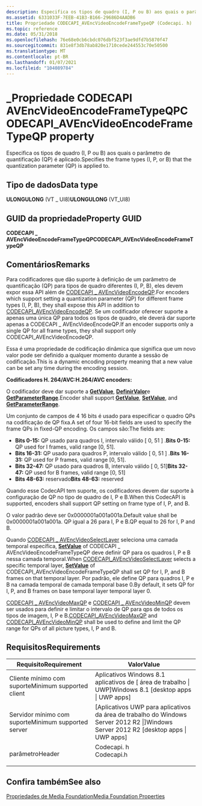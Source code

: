 ```yaml
---
description: Especifica os tipos de quadro (I, P ou B) aos quais o parâmetro de quantificação (QP) é aplicado.
ms.assetid: 6331033F-7EEB-41B3-B166-29686D4AADB6
title: Propriedade CODECAPI_AVEncVideoEncodeFrameTypeQP (Codecapi. h)
ms.topic: reference
ms.date: 05/31/2018
ms.openlocfilehash: 76e68e0cb6cbdc076dbf523f3ae9dfd7b5870f47
ms.sourcegitcommit: 831e8f3db78ab820e1710cede244553c70e50500
ms.translationtype: MT
ms.contentlocale: pt-BR
ms.lasthandoff: 01/07/2021
ms.locfileid: "104089784"
---
```

# <a name="codecapi_avencvideoencodeframetypeqp-property"></a><span data-ttu-id="29ac4-103">\_Propriedade CODECAPI AVEncVideoEncodeFrameTypeQP</span><span class="sxs-lookup"><span data-stu-id="29ac4-103">CODECAPI\_AVEncVideoEncodeFrameTypeQP property</span></span>

<span data-ttu-id="29ac4-104">Especifica os tipos de quadro (I, P ou B) aos quais o parâmetro de quantificação (QP) é aplicado.</span><span class="sxs-lookup"><span data-stu-id="29ac4-104">Specifies the frame types (I, P, or B) that the quantization parameter (QP) is applied to.</span></span>

## <a name="data-type"></a><span data-ttu-id="29ac4-105">Tipo de dados</span><span class="sxs-lookup"><span data-stu-id="29ac4-105">Data type</span></span>

<span data-ttu-id="29ac4-106">**ULONGULONG** (VT \_ UI8)</span><span class="sxs-lookup"><span data-stu-id="29ac4-106">**ULONGULONG** (VT\_UI8)</span></span>

## <a name="property-guid"></a><span data-ttu-id="29ac4-107">GUID da propriedade</span><span class="sxs-lookup"><span data-stu-id="29ac4-107">Property GUID</span></span>

<span data-ttu-id="29ac4-108">**CODECAPI \_ AVEncVideoEncodeFrameTypeQP**</span><span class="sxs-lookup"><span data-stu-id="29ac4-108">**CODECAPI\_AVEncVideoEncodeFrameTypeQP**</span></span>

## <a name="remarks"></a><span data-ttu-id="29ac4-109">Comentários</span><span class="sxs-lookup"><span data-stu-id="29ac4-109">Remarks</span></span>

<span data-ttu-id="29ac4-110">Para codificadores que dão suporte à definição de um parâmetro de quantificação (QP) para tipos de quadro diferentes (I, P, B), eles devem expor essa API além de [CODECAPI \_ AVEncVideoEncodeQP](codecapi-avencvideoencodeqp.md).</span><span class="sxs-lookup"><span data-stu-id="29ac4-110">For encoders which support setting a quantization parameter (QP) for different frame types (I, P, B), they shall expose this API in addition to [CODECAPI\_AVEncVideoEncodeQP](codecapi-avencvideoencodeqp.md).</span></span> <span data-ttu-id="29ac4-111">Se um codificador oferecer suporte a apenas uma única QP para todos os tipos de quadro, ele deverá dar suporte apenas a CODECAPI \_ AVEncVideoEncodeQP.</span><span class="sxs-lookup"><span data-stu-id="29ac4-111">If an encoder supports only a single QP for all frame types, they shall support only CODECAPI\_AVEncVideoEncodeQP.</span></span>

<span data-ttu-id="29ac4-112">Essa é uma propriedade de codificação dinâmica que significa que um novo valor pode ser definido a qualquer momento durante a sessão de codificação.</span><span class="sxs-lookup"><span data-stu-id="29ac4-112">This is a dynamic encoding property meaning that a new value can be set any time during the encoding session.</span></span>

<span data-ttu-id="29ac4-113">**Codificadores H. 264/AVC:**</span><span class="sxs-lookup"><span data-stu-id="29ac4-113">**H.264/AVC encoders:**</span></span>

<span data-ttu-id="29ac4-114">O codificador deve dar suporte a [**GetValue**](/windows/desktop/api/mfobjects/nf-mfobjects-imfmediaevent-getvalue), [**DefinirValor**](/windows/desktop/api/strmif/nf-strmif-icodecapi-setvalue)e [**GetParameterRange**](/windows/desktop/api/strmif/nf-strmif-icodecapi-getparameterrange).</span><span class="sxs-lookup"><span data-stu-id="29ac4-114">Encoder shall support [**GetValue**](/windows/desktop/api/mfobjects/nf-mfobjects-imfmediaevent-getvalue), [**SetValue**](/windows/desktop/api/strmif/nf-strmif-icodecapi-setvalue), and [**GetParameterRange**](/windows/desktop/api/strmif/nf-strmif-icodecapi-getparameterrange).</span></span>

<span data-ttu-id="29ac4-115">Um conjunto de campos de 4 16 bits é usado para especificar o quadro QPs na codificação de QP fixa.</span><span class="sxs-lookup"><span data-stu-id="29ac4-115">A set of four 16-bit fields are used to specify the frame QPs in fixed-QP encoding.</span></span> <span data-ttu-id="29ac4-116">Os campos são:</span><span class="sxs-lookup"><span data-stu-id="29ac4-116">The fields are:</span></span>

-   <span data-ttu-id="29ac4-117">**Bits 0-15:** QP usado para quadros I, intervalo válido \[ 0, 51 \] .</span><span class="sxs-lookup"><span data-stu-id="29ac4-117">**Bits 0-15:** QP used for I frames, valid range \[0, 51\].</span></span>
-   <span data-ttu-id="29ac4-118">**Bits 16-31:** QP usado para quadros P, intervalo válido \[ 0, 51 \] .</span><span class="sxs-lookup"><span data-stu-id="29ac4-118">**Bits 16-31:** QP used for P frames, valid range \[0, 51\].</span></span>
-   <span data-ttu-id="29ac4-119">**Bits 32-47:** QP usado para quadros B, intervalo válido \[ 0, 51\]</span><span class="sxs-lookup"><span data-stu-id="29ac4-119">**Bits 32-47:** QP used for B frames, valid range \[0, 51\]</span></span>
-   <span data-ttu-id="29ac4-120">**Bits 48-63:** reservado</span><span class="sxs-lookup"><span data-stu-id="29ac4-120">**Bits 48-63:** reserved</span></span>

<span data-ttu-id="29ac4-121">Quando esse CodecAPI tem suporte, os codificadores devem dar suporte à configuração de QP no tipo de quadro de I, P e B.</span><span class="sxs-lookup"><span data-stu-id="29ac4-121">When this CodecAPI is supported, encoders shall support QP setting on frame type of I, P, and B.</span></span>

<span data-ttu-id="29ac4-122">O valor padrão deve ser 0x0000001a001a001a.</span><span class="sxs-lookup"><span data-stu-id="29ac4-122">Default value shall be 0x0000001a001a001a.</span></span> <span data-ttu-id="29ac4-123">QP igual a 26 para I, P e B.</span><span class="sxs-lookup"><span data-stu-id="29ac4-123">QP equal to 26 for I, P and B.</span></span>

<span data-ttu-id="29ac4-124">Quando [CODECAPI \_ AVEncVideoSelectLayer](codecapi-avencvideoselectlayer.md) seleciona uma camada temporal específica, [**SetValue**](/windows/desktop/api/strmif/nf-strmif-icodecapi-setvalue) of CODECAPI \_ AVEncVideoEncodeFrameTypeQP deve definir QP para os quadros I, P e B nessa camada temporal.</span><span class="sxs-lookup"><span data-stu-id="29ac4-124">When [CODECAPI\_AVEncVideoSelectLayer](codecapi-avencvideoselectlayer.md) selects a specific temporal layer, [**SetValue**](/windows/desktop/api/strmif/nf-strmif-icodecapi-setvalue) of CODECAPI\_AVEncVideoEncodeFrameTypeQP shall set QP for I, P, and B frames on that temporal layer.</span></span> <span data-ttu-id="29ac4-125">Por padrão, ele define QP para quadros I, P e B na camada temporal de camada temporal base 0.</span><span class="sxs-lookup"><span data-stu-id="29ac4-125">By default, it sets QP for I, P, and B frames on base temporal layer temporal layer 0.</span></span>

<span data-ttu-id="29ac4-126">[CODECAPI \_ AVEncVideoMaxQP](codecapi-avencvideomaxqp.md) e [CODECAPI \_ AVEncVideoMinQP](codecapi-avencvideominqp.md) devem ser usados para definir e limitar o intervalo de QP para qps de todos os tipos de imagem, I, P e B.</span><span class="sxs-lookup"><span data-stu-id="29ac4-126">[CODECAPI\_AVEncVideoMaxQP](codecapi-avencvideomaxqp.md) and [CODECAPI\_AVEncVideoMinQP](codecapi-avencvideominqp.md) shall be used to define and limit the QP range for QPs of all picture types, I, P and B.</span></span>

## <a name="requirements"></a><span data-ttu-id="29ac4-127">Requisitos</span><span class="sxs-lookup"><span data-stu-id="29ac4-127">Requirements</span></span>



| <span data-ttu-id="29ac4-128">Requisito</span><span class="sxs-lookup"><span data-stu-id="29ac4-128">Requirement</span></span> | <span data-ttu-id="29ac4-129">Valor</span><span class="sxs-lookup"><span data-stu-id="29ac4-129">Value</span></span> |
|-------------------------------------|---------------------------------------------------------------------------------------|
| <span data-ttu-id="29ac4-130">Cliente mínimo com suporte</span><span class="sxs-lookup"><span data-stu-id="29ac4-130">Minimum supported client</span></span><br/> | <span data-ttu-id="29ac4-131">Aplicativos Windows 8.1 aplicativos de \[ área de trabalho \| UWP\]</span><span class="sxs-lookup"><span data-stu-id="29ac4-131">Windows 8.1 \[desktop apps \| UWP apps\]</span></span><br/>                                   |
| <span data-ttu-id="29ac4-132">Servidor mínimo com suporte</span><span class="sxs-lookup"><span data-stu-id="29ac4-132">Minimum supported server</span></span><br/> | <span data-ttu-id="29ac4-133">\[Aplicativos UWP para aplicativos da área de trabalho do Windows Server 2012 R2 \|\]</span><span class="sxs-lookup"><span data-stu-id="29ac4-133">Windows Server 2012 R2 \[desktop apps \| UWP apps\]</span></span><br/>                        |
| <span data-ttu-id="29ac4-134">parâmetro</span><span class="sxs-lookup"><span data-stu-id="29ac4-134">Header</span></span><br/>                   | <dl> <span data-ttu-id="29ac4-135"><dt>Codecapi. h</dt></span><span class="sxs-lookup"><span data-stu-id="29ac4-135"><dt>Codecapi.h</dt></span></span> </dl> |



## <a name="see-also"></a><span data-ttu-id="29ac4-136">Confira também</span><span class="sxs-lookup"><span data-stu-id="29ac4-136">See also</span></span>

<dl> <dt>

[<span data-ttu-id="29ac4-137">Propriedades de Media Foundation</span><span class="sxs-lookup"><span data-stu-id="29ac4-137">Media Foundation Properties</span></span>](media-foundation-properties.md)
</dt> </dl>

 

